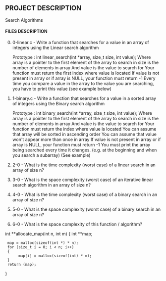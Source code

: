 ## PROJECT DESCRIPTION
Search Algorithms

#### FILES DESCRIPTION
0. 0-linear.c - Write a function that searches for a value in an array of integers using the Linear search algorithm

    Prototype : int linear_search(int *array, size_t size, int value);
    Where array is a pointer to the first element of the array to search in
    size is the number of elements in array
    And value is the value to search for
    Your function must return the first index where value is located
    If value is not present in array or if array is NULL, your function must return -1
    Every time you compare a value in the array to the value you are searching, you have to print this value (see example below)

1. 1-binary.c - Write a function that searches for a value in a sorted array of integers using the Binary search algorithm

    Prototype : int binary_search(int *array, size_t size, int value);
    Where array is a pointer to the first element of the array to search in
    size is the number of elements in array
    And value is the value to search for
    Your function must return the index where value is located
    You can assume that array will be sorted in ascending order
    You can assume that value won\'t appear more than once in array
    If value is not present in array or if array is NULL, your function must return -1
    You must print the array being searched every time it changes. (e.g. at the beginning and when you search a subarray) (See example)

2. 2-0 - What is the time complexity (worst case) of a linear search in an array of size n?

3. 3-0 - What is the space complexity (worst case) of an iterative linear search algorithm in an array of size n?

4. 4-0 - What is the time complexity (worst case) of a binary search in an array of size n?

5. 5-0 - What is the space complexity (worst case) of a binary search in an array of size n?

6. 6-0 - What is the space complexity of this function / algorithm?

int **allocate_map(int n, int m)
{
     int **map;

     map = malloc(sizeof(int *) * n);
     for (size_t i = 0; i < n; i++)
     {
          map[i] = malloc(sizeof(int) * m);
     }
     return (map);
}
					